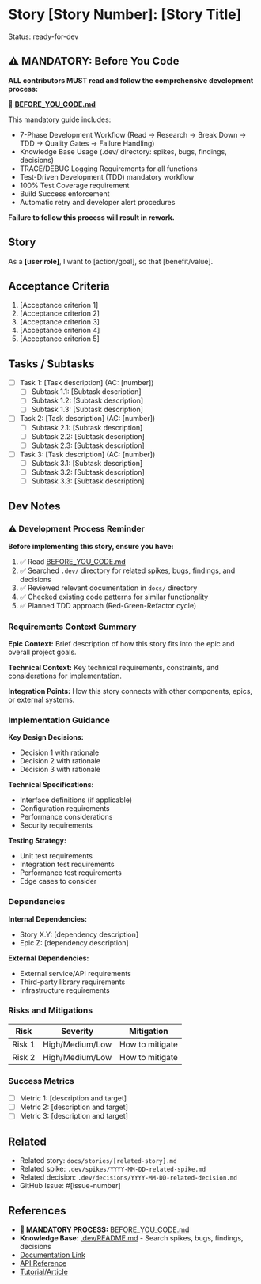 # Story [Story Number]: [Story Title]

Status: ready-for-dev

## ⚠️ MANDATORY: Before You Code

**ALL contributors MUST read and follow the comprehensive development process:**

📖 **[BEFORE_YOU_CODE.md](../BEFORE_YOU_CODE.md)**

This mandatory guide includes:
- 7-Phase Development Workflow (Read → Research → Break Down → TDD → Quality Gates → Failure Handling)
- Knowledge Base Usage (.dev/ directory: spikes, bugs, findings, decisions)
- TRACE/DEBUG Logging Requirements for all functions
- Test-Driven Development (TDD) mandatory workflow
- 100% Test Coverage requirement
- Build Success enforcement
- Automatic retry and developer alert procedures

**Failure to follow this process will result in rework.**

## Story

As a **[user role]**,
I want to [action/goal],
so that [benefit/value].

## Acceptance Criteria

1. [Acceptance criterion 1]
2. [Acceptance criterion 2]
3. [Acceptance criterion 3]
4. [Acceptance criterion 4]
5. [Acceptance criterion 5]

## Tasks / Subtasks

- [ ] Task 1: [Task description] (AC: [number])
  - [ ] Subtask 1.1: [Subtask description]
  - [ ] Subtask 1.2: [Subtask description]
  - [ ] Subtask 1.3: [Subtask description]

- [ ] Task 2: [Task description] (AC: [number])
  - [ ] Subtask 2.1: [Subtask description]
  - [ ] Subtask 2.2: [Subtask description]
  - [ ] Subtask 2.3: [Subtask description]

- [ ] Task 3: [Task description] (AC: [number])
  - [ ] Subtask 3.1: [Subtask description]
  - [ ] Subtask 3.2: [Subtask description]
  - [ ] Subtask 3.3: [Subtask description]

## Dev Notes

### ⚠️ Development Process Reminder

**Before implementing this story, ensure you have:**
1. ✅ Read [BEFORE_YOU_CODE.md](../BEFORE_YOU_CODE.md)
2. ✅ Searched `.dev/` directory for related spikes, bugs, findings, and decisions
3. ✅ Reviewed relevant documentation in `docs/` directory
4. ✅ Checked existing code patterns for similar functionality
5. ✅ Planned TDD approach (Red-Green-Refactor cycle)

### Requirements Context Summary

**Epic Context:** Brief description of how this story fits into the epic and overall project goals.

**Technical Context:** Key technical requirements, constraints, and considerations for implementation.

**Integration Points:** How this story connects with other components, epics, or external systems.

### Implementation Guidance

**Key Design Decisions:**

- Decision 1 with rationale
- Decision 2 with rationale
- Decision 3 with rationale

**Technical Specifications:**

- Interface definitions (if applicable)
- Configuration requirements
- Performance considerations
- Security requirements

**Testing Strategy:**

- Unit test requirements
- Integration test requirements
- Performance test requirements
- Edge cases to consider

### Dependencies

**Internal Dependencies:**

- Story X.Y: [dependency description]
- Epic Z: [dependency description]

**External Dependencies:**

- External service/API requirements
- Third-party library requirements
- Infrastructure requirements

### Risks and Mitigations

| Risk   | Severity        | Mitigation      |
| ------ | --------------- | --------------- |
| Risk 1 | High/Medium/Low | How to mitigate |
| Risk 2 | High/Medium/Low | How to mitigate |

### Success Metrics

- [ ] Metric 1: [description and target]
- [ ] Metric 2: [description and target]
- [ ] Metric 3: [description and target]

## Related

- Related story: `docs/stories/[related-story].md`
- Related spike: `.dev/spikes/YYYY-MM-DD-related-spike.md`
- Related decision: `.dev/decisions/YYYY-MM-DD-related-decision.md`
- GitHub Issue: #[issue-number]

## References

- **🔴 MANDATORY PROCESS:** [BEFORE_YOU_CODE.md](../BEFORE_YOU_CODE.md)
- **Knowledge Base:** [.dev/README.md](../README.md) - Search spikes, bugs, findings, decisions
- [Documentation Link](https://example.com)
- [API Reference](https://example.com)
- [Tutorial/Article](https://example.com)
